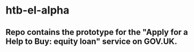 # htb-el-alpha

## Repo contains the prototype for the "Apply for a Help to Buy: equity loan" service on GOV.UK.
